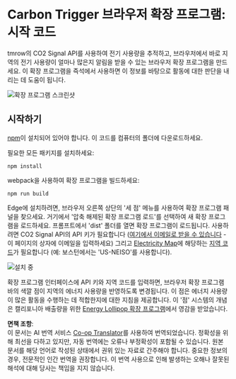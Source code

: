 <!--
CO_OP_TRANSLATOR_METADATA:
{
  "original_hash": "26fd39046d264ba185dcb086d3a8cf3e",
  "translation_date": "2025-08-23T23:42:00+00:00",
  "source_file": "5-browser-extension/start/README.md",
  "language_code": "ko"
}
-->
# Carbon Trigger 브라우저 확장 프로그램: 시작 코드

tmrow의 CO2 Signal API를 사용하여 전기 사용량을 추적하고, 브라우저에서 바로 지역의 전기 사용량이 얼마나 많은지 알림을 받을 수 있는 브라우저 확장 프로그램을 만드세요. 이 확장 프로그램을 즉석에서 사용하면 이 정보를 바탕으로 활동에 대한 판단을 내리는 데 도움이 됩니다.

![확장 프로그램 스크린샷](../../../../5-browser-extension/extension-screenshot.png)

## 시작하기

[npm](https://npmjs.com)이 설치되어 있어야 합니다. 이 코드를 컴퓨터의 폴더에 다운로드하세요.

필요한 모든 패키지를 설치하세요:

```
npm install
```

webpack을 사용하여 확장 프로그램을 빌드하세요:

```
npm run build
```

Edge에 설치하려면, 브라우저 오른쪽 상단의 '세 점' 메뉴를 사용하여 확장 프로그램 패널을 찾으세요. 거기에서 '압축 해제된 확장 프로그램 로드'를 선택하여 새 확장 프로그램을 로드하세요. 프롬프트에서 'dist' 폴더를 열면 확장 프로그램이 로드됩니다. 사용하려면 CO2 Signal API의 API 키가 필요합니다 ([여기에서 이메일로 받을 수 있습니다](https://www.co2signal.com/) - 이 페이지의 상자에 이메일을 입력하세요) 그리고 [Electricity Map](https://www.electricitymap.org/map)에 해당하는 [지역 코드](http://api.electricitymap.org/v3/zones)가 필요합니다 (예: 보스턴에서는 'US-NEISO'를 사용합니다).

![설치 중](../../../../5-browser-extension/install-on-edge.png)

확장 프로그램 인터페이스에 API 키와 지역 코드를 입력하면, 브라우저 확장 프로그램 바의 색깔 점이 지역의 에너지 사용량을 반영하도록 변경됩니다. 이 점은 에너지 사용량이 많은 활동을 수행하는 데 적합한지에 대한 지침을 제공합니다. 이 '점' 시스템의 개념은 캘리포니아 배출량을 위한 [Energy Lollipop 확장 프로그램](https://energylollipop.com/)에서 영감을 받았습니다.

**면책 조항**:  
이 문서는 AI 번역 서비스 [Co-op Translator](https://github.com/Azure/co-op-translator)를 사용하여 번역되었습니다. 정확성을 위해 최선을 다하고 있지만, 자동 번역에는 오류나 부정확성이 포함될 수 있습니다. 원본 문서를 해당 언어로 작성된 상태에서 권위 있는 자료로 간주해야 합니다. 중요한 정보의 경우, 전문적인 인간 번역을 권장합니다. 이 번역 사용으로 인해 발생하는 오해나 잘못된 해석에 대해 당사는 책임을 지지 않습니다.